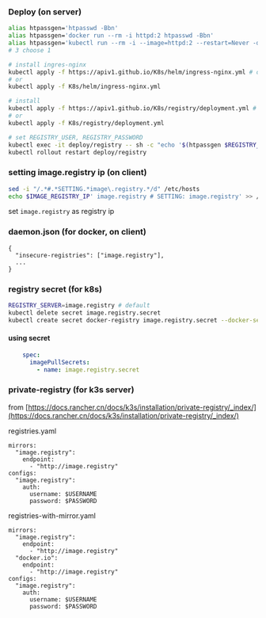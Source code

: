 ### Deploy (on server)

```bash
alias htpassgen='htpasswd -Bbn'
alias htpassgen='docker run --rm -i httpd:2 htpasswd -Bbn'
alias htpassgen='kubectl run --rm -i --image=httpd:2 --restart=Never -q htpasswd -- htpasswd -Bbn'
# 3 choose 1

# install ingres-nginx
kubectl apply -f https://apiv1.github.io/K8s/helm/ingress-nginx.yml # optional
# or
kubectl apply -f K8s/helm/ingress-nginx.yml

# install
kubectl apply -f https://apiv1.github.io/K8s/registry/deployment.yml # optional
# or
kubectl apply -f K8s/registry/deployment.yml

# set REGISTRY_USER, REGISTRY_PASSWORD
kubectl exec -it deploy/registry -- sh -c "echo '$(htpassgen $REGISTRY_USERNAME $REGISTRY_PASSWORD)' > /auth/htpasswd"
kubectl rollout restart deploy/registry
```

### setting image.registry ip (on client)
```bash
sed -i "/.*#.*SETTING.*image\.registry.*/d" /etc/hosts
echo $IMAGE_REGISTRY_IP' image.registry # SETTING: image.registry' >> /etc/hosts
```

set `image.registry` as registry ip

### daemon.json (for docker, on client)
```
{
  "insecure-registries": ["image.registry"],
  ...
}
```

### registry secret (for k8s)
```bash
REGISTRY_SERVER=image.registry # default
kubectl delete secret image.registry.secret
kubectl create secret docker-registry image.registry.secret --docker-server=$REGISTRY_SERVER --docker-username=$REGISTRY_USERNAME --docker-password=$REGISTRY_PASSWORD
```
#### using secret
```yaml
    spec:
      imagePullSecrets:
        - name: image.registry.secret
```

### private-registry (for k3s server)
from [https://docs.rancher.cn/docs/k3s/installation/private-registry/_index/](https://docs.rancher.cn/docs/k3s/installation/private-registry/_index/)<br>

registries.yaml
```
mirrors:
  "image.registry":
    endpoint:
      - "http://image.registry"
configs:
  "image.registry":
    auth:
      username: $USERNAME
      password: $PASSWORD
```

registries-with-mirror.yaml
```
mirrors:
  "image.registry":
    endpoint:
      - "http://image.registry"
  "docker.io":
    endpoint:
      - "http://image.registry"
configs:
  "image.registry":
    auth:
      username: $USERNAME
      password: $PASSWORD
```